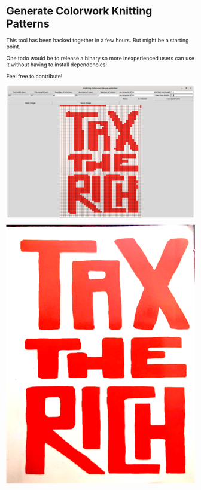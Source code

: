 # Generate Colorwork Knitting Patterns

This tool has been hacked together in a few hours. But might be a starting point.

One todo would be to release a binary so more inexperienced users can use it without having to install dependencies!

Feel free to contribute!

![Screenshot showing the tool](https://github.com/blauertee/colorwork-knitting-patterns/blob/main/screenshot.png?raw=true)

![Example image with a tax the rich slogan](https://github.com/blauertee/colorwork-knitting-patterns/blob/main/tax_the_rich.png?raw=true)
